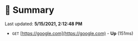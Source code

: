 # 📖 Summary
Last updated: **5/15/2021, 2:12:48 PM**

- `GET` [https://google.com](https://google.com) - **Up** (151ms)
